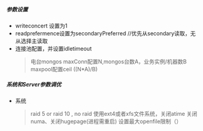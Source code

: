 ##### 参数设置
+ writeconcert 设置为1
+ readprefermence设置为secondaryPreferred //优先从secondary读取，无从选择主读取
+ 连接池配置，并设置idletimeout
  > 电台mongos maxConn配置N,mongos台数A，业务实例/机器数B
  > maxpool配置ceil ((N*A)/B)

##### 系统和Server参数调优
+ 系统
  > raid 5 or raid 10 , no raid
  > 使用ext4或者xfs文件系统，关闭atime
  > 关闭numa、关闭hugepage(进程需重启)
  > 设置最大openfile限制（）
